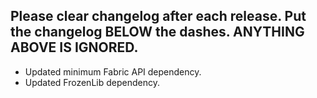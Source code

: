 Please clear changelog after each release.
Put the changelog BELOW the dashes. ANYTHING ABOVE IS IGNORED.
-----------------
- Updated minimum Fabric API dependency.
- Updated FrozenLib dependency.
